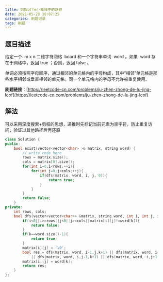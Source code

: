 ```yaml
---
title: 剑指offer-矩阵中的路径
date: 2021-05-28 18:07:25
categories: 刷题记录
tags: 刷题
---
```


## 题目描述

给定一个  m x n 二维字符网格  board 和一个字符串单词  word 。如果  word 存在于网格中，返回 true ；否则，返回 false 。

单词必须按照字母顺序，通过相邻的单元格内的字母构成，其中“相邻”单元格是那些水平相邻或垂直相邻的单元格。同一个单元格内的字母不允许被重复使用。

**刷题链接**：[https://leetcode-cn.com/problems/ju-zhen-zhong-de-lu-jing-lcof](https://leetcode-cn.com/problems/ju-zhen-zhong-de-lu-jing-lcof)

<!--more-->

## 解法

可以采用深度搜索+剪枝的思想，递推时先标记当前元素为空字符，防止重复访问，验证过其他路径后再还原

```C++
class Solution {
public:
    bool exist(vector<vector<char> >& matrix, string word) {
        // write code here
        rows = matrix.size();
        cols = matrix[0].size();
        for(int i=0;i<rows;++i){
            for(int j=0;j<cols;++j){
                if(dfs(matrix, word, i, j, 0)){
                    return true;
                }
            }
        }
        return false;
    }
private:
    int rows, cols;
    bool dfs(vector<vector<char>> &matrix, string word, int i, int j, int k){
        if(i<0||i>=rows||j<0||j>=cols||matrix[i][j]!=word[k]){
            return false;
        }
        if(k==word.size()-1){
            return true;
        }
        matrix[i][j] = '\0';
        bool res = dfs(matrix, word, i-1,j,k+1) || dfs(matrix, word, i+1,j,k+1)
            || dfs(matrix, word, i,j-1,k+1) || dfs(matrix, word, i,j+1,k+1);
        matrix[i][j] = word[k];
        return res;
    }
};
```
